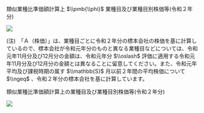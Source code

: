 類似業種比準価額計算上 $\\pmb{\\phi}$ 業種目及び業種目別株価等(令和２年分)

![](https://www.nta.go.jp/tmp/794d410b-4226-4e5d-83b2-95f77bfd6df1/images/b6920838fa333bb96323ca3694c02a69f5335db13216e2ec28e2750cdc0f8eb1.jpg)

(注)　「Ａ（株価）」は、業種目ごとに令和２年分の標本会社の株価を基に計算しているので、標本会社が令和元年分のものと異なる業種目などについては、令和元年11月分及び12月分の金額は、令和元年分 $\\oslash$ 評価に適用する令和元年11月分及び12月分の金額とは異なることに留意してください。また、令和元年平均及び課税時期の属す $\\mathbb{S}$ 月以前２年間の平均株価について $\\ngeq$ 、令和２年分の標本会社を基に計算しています。

類似業種比準価額計算上の業種目及び業種目別株価等(令和２年分)

![](https://www.nta.go.jp/tmp/794d410b-4226-4e5d-83b2-95f77bfd6df1/images/d656f61d81df917c44e6c6c00ad7eeb656ea84ed9583a94465c8d46669df2257.jpg)